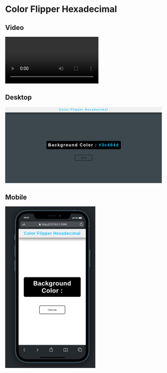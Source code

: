 # Color Flipper Hexadecimal


## Video

![](/media/desktop-version.webm)


## Desktop
![](/media/desktop.png)


## Mobile 
![](/media/mini.jpg)






